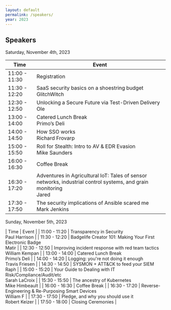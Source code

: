```yaml
---
layout: default
permalink: /speakers/
year: 2023
---
```


## Speakers

Saturday, November 4th, 2023

|     Time      |                    Event                    |
| ------------- | ------------------------------------------- |
| 11:00 - 11:30 | Registration                                |
| 11:30 - 12:20 | SaaS security basics on a shoestring budget <br/> GlitchWitch |
| 12:30 - 12:50 | Unlocking a Secure Future via Test-Driven Delivery <br/> Ole |
| 13:00 - 14:00 | Catered Lunch Break <br/> Primo’s Deli|
| 14:00 - 14:50 | How SSO works <br/>Richard Frovarp |
| 15:00 - 15:50 | Roll for Stealth: Intro to AV & EDR Evasion <br /> Mike Saunders |
| 16:00 - 16:30| Coffee Break |
| 16:30 - 17:20 | Adventures in Agricultural IoT: Tales of sensor networks, industrial control systems, and grain monitoring <br /> Jared |
| 17:30 - 17:50 | The security implications of Ansible scared me <br />Mark Jenkins |

Sunday, November 5th, 2023

| Time | Event |
| 11:00 - 11:20 | Transparency in Security <br/>Paul Harrison |
| 11:30 - 12:20 | Badgelife Creator 101: Making Your First Electronic Badge <br/> Matir |
| 12:30 - 12:50 | Improving incident response with red team tactics <br/> William Kempan |
| 13:00 - 14:00 | Catered Lunch Break <br/> Primo’s Deli |
| 14:00 - 14:20 | Logging: you're not doing it enough <br/>Travis Friesen |
| 14:30 - 14:50 | SYSMON + ATT&CK to feed your SIEM <br/> Raph |
| 15:00 - 15:20 | Your Guide to Dealing with IT Risk/Compliance/Audit/etc<br/>Sarah LaCroix |
| 15:30 - 15:50 | The ancestry of Kubernetes<br/>Mike Himbeault |
| 16:00 - 16:30 | Coffee Break |
| 16:30 - 17:20 | Reverse-Engineering & Re-Purposing Smart Devices<br/>William F |
| 17:30 - 17:50 | Pledge, and why you should use it<br/>Robert Keizer |
| 17:50 - 18:00 | Closing Ceremonies |
